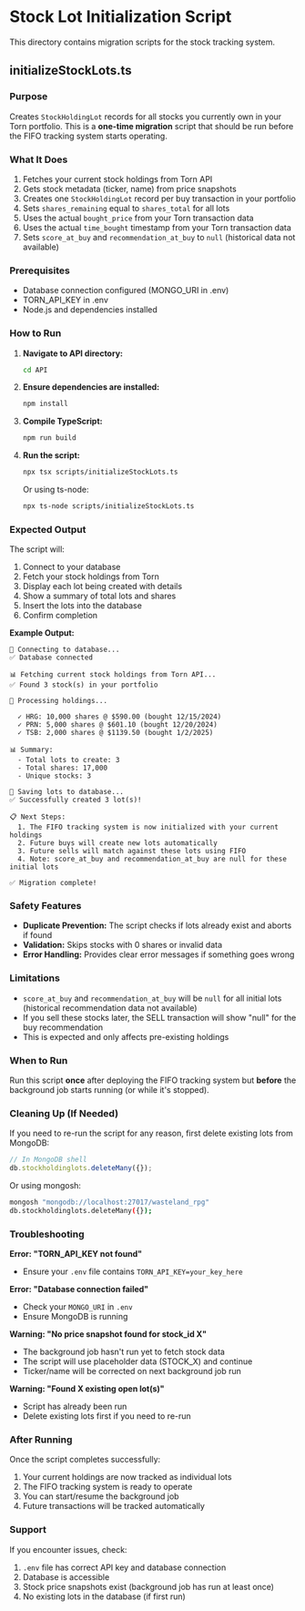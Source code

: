 # Stock Lot Initialization Script

This directory contains migration scripts for the stock tracking system.

## initializeStockLots.ts

### Purpose
Creates `StockHoldingLot` records for all stocks you currently own in your Torn portfolio. This is a **one-time migration** script that should be run before the FIFO tracking system starts operating.

### What It Does
1. Fetches your current stock holdings from Torn API
2. Gets stock metadata (ticker, name) from price snapshots
3. Creates one `StockHoldingLot` record per buy transaction in your portfolio
4. Sets `shares_remaining` equal to `shares_total` for all lots
5. Uses the actual `bought_price` from your Torn transaction data
6. Uses the actual `time_bought` timestamp from your Torn transaction data
7. Sets `score_at_buy` and `recommendation_at_buy` to `null` (historical data not available)

### Prerequisites
- Database connection configured (MONGO_URI in .env)
- TORN_API_KEY in .env
- Node.js and dependencies installed

### How to Run

1. **Navigate to API directory:**
   ```bash
   cd API
   ```

2. **Ensure dependencies are installed:**
   ```bash
   npm install
   ```

3. **Compile TypeScript:**
   ```bash
   npm run build
   ```

4. **Run the script:**
   ```bash
   npx tsx scripts/initializeStockLots.ts
   ```

   Or using ts-node:
   ```bash
   npx ts-node scripts/initializeStockLots.ts
   ```

### Expected Output

The script will:
1. Connect to your database
2. Fetch your stock holdings from Torn
3. Display each lot being created with details
4. Show a summary of total lots and shares
5. Insert the lots into the database
6. Confirm completion

**Example Output:**
```
🔌 Connecting to database...
✅ Database connected

📊 Fetching current stock holdings from Torn API...
✅ Found 3 stock(s) in your portfolio

📝 Processing holdings...

  ✓ HRG: 10,000 shares @ $590.00 (bought 12/15/2024)
  ✓ PRN: 5,000 shares @ $601.10 (bought 12/20/2024)
  ✓ TSB: 2,000 shares @ $1139.50 (bought 1/2/2025)

📊 Summary:
  - Total lots to create: 3
  - Total shares: 17,000
  - Unique stocks: 3

💾 Saving lots to database...
✅ Successfully created 3 lot(s)!

📋 Next Steps:
  1. The FIFO tracking system is now initialized with your current holdings
  2. Future buys will create new lots automatically
  3. Future sells will match against these lots using FIFO
  4. Note: score_at_buy and recommendation_at_buy are null for these initial lots

✅ Migration complete!
```

### Safety Features

- **Duplicate Prevention:** The script checks if lots already exist and aborts if found
- **Validation:** Skips stocks with 0 shares or invalid data
- **Error Handling:** Provides clear error messages if something goes wrong

### Limitations

- `score_at_buy` and `recommendation_at_buy` will be `null` for all initial lots (historical recommendation data not available)
- If you sell these stocks later, the SELL transaction will show "null" for the buy recommendation
- This is expected and only affects pre-existing holdings

### When to Run

Run this script **once** after deploying the FIFO tracking system but **before** the background job starts running (or while it's stopped).

### Cleaning Up (If Needed)

If you need to re-run the script for any reason, first delete existing lots from MongoDB:

```javascript
// In MongoDB shell
db.stockholdinglots.deleteMany({});
```

Or using mongosh:
```bash
mongosh "mongodb://localhost:27017/wasteland_rpg"
db.stockholdinglots.deleteMany({});
```

### Troubleshooting

**Error: "TORN_API_KEY not found"**
- Ensure your `.env` file contains `TORN_API_KEY=your_key_here`

**Error: "Database connection failed"**
- Check your `MONGO_URI` in `.env`
- Ensure MongoDB is running

**Warning: "No price snapshot found for stock_id X"**
- The background job hasn't run yet to fetch stock data
- The script will use placeholder data (STOCK_X) and continue
- Ticker/name will be corrected on next background job run

**Warning: "Found X existing open lot(s)"**
- Script has already been run
- Delete existing lots first if you need to re-run

### After Running

Once the script completes successfully:
1. Your current holdings are now tracked as individual lots
2. The FIFO tracking system is ready to operate
3. You can start/resume the background job
4. Future transactions will be tracked automatically

### Support

If you encounter issues, check:
1. `.env` file has correct API key and database connection
2. Database is accessible
3. Stock price snapshots exist (background job has run at least once)
4. No existing lots in the database (if first run)
